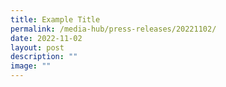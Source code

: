 ```yaml
---
title: Example Title
permalink: /media-hub/press-releases/20221102/
date: 2022-11-02
layout: post
description: ""
image: ""
---
```


